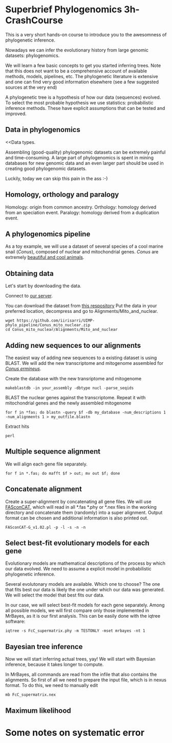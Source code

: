 # Superbrief Phylogenomics 3h-CrashCourse

This is a very short hands-on course to introduce you to the awesomness of phylogenetic inference.

Nowadays we can infer the evolutionary history from large genomic datasets: phylogenomics.

We will learn a few basic concepts to get you started inferring trees. Note that this does not want to be a comprehensive account of available methods, models, pipelines, etc. The phylogenetic literature is extensive and one can find very good information elsewhere (see a few suggested sources at the very end)

A phylogenetic tree is a hypothesis of how our data (sequences) evolved. To select the most probable hypothesis we use statistics: probabilistic inference methods. These have explicit assumptions that can be tested and improved.

## Data in phylogenomics

<<Data types.

Assembling (good-quality) phylogenomic datasets can be extremely painful and time-consuming. A large part of phylogenomics is spent in mining databases for new genomic data and an even larger part should be used in creating good phylogenomic datasets.

Luckily, today we can skip this pain in the ass :-)

## Homology, orthology and paralogy

Homology: origin from common ancestry.
Orthology: homology derived from an speciation event.
Paralogy: homology derived from a duplication event.

## A phylogenomics pipeline

As a toy example, we will use a dataset of several species of a cool marine snail (*Conus*), composed of nuclear and mitochondrial genes.
*Conus* are extremely [beautiful and cool animals](https://www.youtube.com/watch?v=zcBmMPJrrKk).


## Obtaining data

Let's start by downloading the data.

Connect to [our server](https://datasciencehub.ifca.es/).

You can download the dataset from [this respository](https://github.com/iirisarri/UIMP-phylo_pipeline/Conus_mito_nuclear.zip)
Put the data in your preferred location, decompress and go to Alignments/Mito_and_nuclear.

```
wget https://github.com/iirisarri/UIMP-phylo_pipeline/Conus_mito_nuclear.zip
cd Conus_mito_nuclear/Alignments/Mito_and_nuclear
```

## Adding new sequences to our alignments

The easiest way of adding new sequences to a existing dataset is using BLAST. We will add the new transcriptome and mitogenome assembled for [*Conus ermineus*](https://en.wikipedia.org/wiki/Conus_ermineus).

Create the database with the new transriptome and mitogenome
```
makeblastdb -in your_assembly -dbtype nucl -parse_seqids
```
BLAST the nuclear genes against the transcriptome. Repeat it with mitochondrial genes and the newly assembled mitogenome
```
for f in *fas; do blastn -query $f -db my_database -num_descriptions 1 -num_alignments 1 > my_outfile.blastn
```
Extract hits
```
perl
```

## Multiple sequence alignment

We will align each gene file separately.

```
for f in *.fas; do mafft $f > out; mv out $f; done
```

## Concatenate alignment

Create a super-alignment by concatenating all gene files. We will use [FASconCAT](link), which will read in all \*.fas \*.phy or \*.nex files in the working directory and concatenate them (randomly) into a super alignment. Output format can be chosen and additional information is also printed out.

```
FASconCAT-G_v1.02.pl -p -l -s -n -n
```

## Select best-fit evolutionary models for each gene

Evolutionary models are mathematical descriptions of the process by which our data evolved. We need to assume a explicit model in probabilistic phylogenetic inference. 

Several evolutonary models are available. Which one to choose? The one that fits best our data is likely the one under which our data was generated. We will select the model that best fits our data.

In our case, we will select best-fit models for each gene separately. Among all possible models, we will first compare only those implemented in MrBayes, as it is our first analysis. This can be easily done with the iqtree software:

```
iqtree -s FcC_supermatrix.phy -m TESTONLY -mset mrbayes -nt 1
```

## Bayesian tree inference

Now we will start inferring actual trees, yay! We will start with Bayesian inference, because it takes longer to compute.

In MrBayes, all commands are read from the infile that also contains the alignments. So first of all we need to prepare the input file, which is in nexus format. To do this, we need to manually edit

```
mb FcC_supermatrix.nex
```

## Maximum likelihood



# Some notes on systematic error

